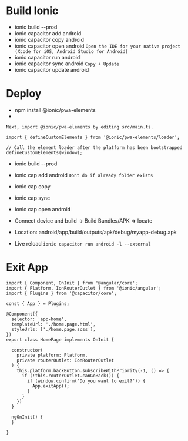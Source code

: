 # Build Ionic
- ionic build --prod
- ionic capacitor add android
- ionic capacitor copy android  
- ionic capacitor open android  `Open the IDE for your native project (Xcode for iOS, Android Studio for Android)`
- ionic capacitor run android
- ionic capacitor sync android `Copy + Update`
- ionic capacitor update android


# Deploy
- npm install @ionic/pwa-elements
- 
```
Next, import @ionic/pwa-elements by editing src/main.ts.

import { defineCustomElements } from '@ionic/pwa-elements/loader';

// Call the element loader after the platform has been bootstrapped
defineCustomElements(window);
```
- ionic build --prod
- ionic cap add android     `Dont do if already folder exists`
- ionic cap copy
- ionic cap sync
- ionic cap open android
- Connect device and build -> Build Bundles/APK => locate
- Location: android/app/build/outputs/apk/debug/myapp-debug.apk

- Live reload `ionic capacitor run android -l --external`

# Exit App
```
import { Component, OnInit } from '@angular/core';
import { Platform, IonRouterOutlet } from '@ionic/angular';
import { Plugins } from '@capacitor/core';

const { App } = Plugins;

@Component({
  selector: 'app-home',
  templateUrl: './home.page.html',
  styleUrls: ['./home.page.scss'],
})
export class HomePage implements OnInit {

  constructor(
    private platform: Platform,
    private routerOutlet: IonRouterOutlet
  ) {
    this.platform.backButton.subscribeWithPriority(-1, () => {
      if (!this.routerOutlet.canGoBack()) {
        if (window.confirm('Do you want to exit?')) {
          App.exitApp();
        }
      }
    })
  }

  ngOnInit() {
  }

}
```